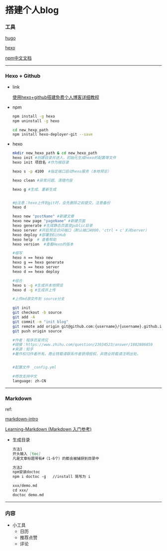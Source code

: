 # 搭建个人blog

### 工具

[hugo](https://gohugo.io/)

[hexo](https://hexo.io/zh-cn/docs/)



[npm中文文档](https://www.npmjs.cn/)



---



### Hexo + Github 

* link

  [使用hexo+github搭建免费个人博客详细教程](http://blog.haoji.me/build-blog-website-by-hexo-github.html)

* npm

  ``` sh
  npm install -g hexo
  npm uninstall -g hexo
  
  cd new_hexp_path
  npm install hexo-deployer-git --save
  ```

  

* hexo

  ``` sh
  mkdir new_hexo_path & cd new_hexo_path
  hexo init #创建目录并进入，初始化生成hexo的配置等文件
  hexo init 项目名 #作为根目录
  
  hexo s -p 4100  #指定端口启动hexo服务（本地预览）
  
  hexo clean #异常问题、清理内容
  
  hexo g #生成、重新生成
  
  
  #@注意：hexo上传到git时，会先删除之前提交，注意备份
  hexo d
  ```

  ``` sh
  hexo new "postName" #新建文章
  hexo new page "pageName" #新建页面
  hexo generate #生成静态页面至public目录
  hexo server #开启预览访问端口（默认端口4000，'ctrl + c'关闭server）
  hexo deploy #部署到GitHub
  hexo help  # 查看帮助
  hexo version  #查看Hexo的版本
  
  #缩写
  hexo n == hexo new
  hexo g == hexo generate
  hexo s == hexo server
  hexo d == hexo deploy
  
  #组合
  hexo s -g #生成并本地预览
  hexo d -g #生成并上传
  ```

  ``` sh
  #上传md源文件到 source分支
  
  git init
  git checkout -b source
  git add -A
  git commit -m "init blog"
  git remote add origin git@github.com:{username}/{username}.github.io.git
  git push origin source
  
  #作者：程序员吴师兄
  #链接：https://www.zhihu.com/question/23934523/answer/1882886859
  #来源：知乎
  #著作权归作者所有。商业转载请联系作者获得授权，非商业转载请注明出处。
  
  
  #配置文件 _config.yml
  
  #修改支持中文
  language: zh-CN
  
  
  ```

  



---



### Markdown

ref: 

[markdown-intro](https://mazhuang.org/markdown-intro/)

[Learning-Markdown (Markdown 入门参考)](http://xianbai.me/learn-md/index.html)



* 生成目录

  ``` markdown
  方法1
  开头输入 [toc]
  凡是文章标题带有#（1-6个）的都会被捕获到目录中
  
  方法2
  npm安装doctoc
  npm i doctoc -g   //install 简写为 i
  
  xxx/demo.md
  cd xxx/
  doctoc demo.md
  ```

  





---



### 内容

* 小工具
  * 日历
  * 推荐点赞
  * 评论

